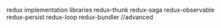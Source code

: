 redux implementation libraries
redux-thunk
redux-saga
redux-observable
redux-persist
redux-loop
redux-bundler //advanced